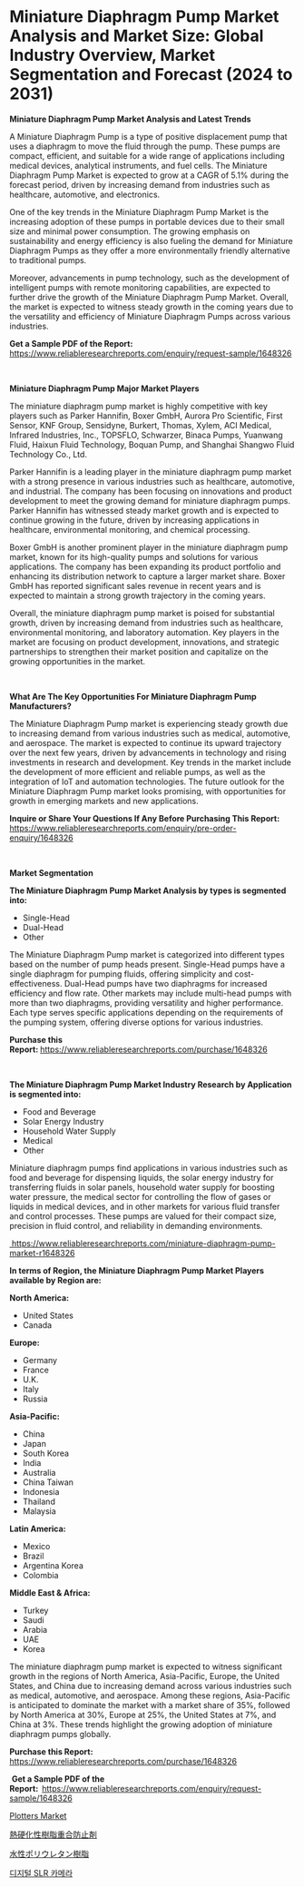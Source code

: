 <p><h1>Miniature Diaphragm Pump Market Analysis and Market Size: Global Industry Overview, Market Segmentation and Forecast (2024 to 2031)</h1></p><p><strong>Miniature Diaphragm Pump Market Analysis and Latest Trends</strong></p>
<p><p>A Miniature Diaphragm Pump is a type of positive displacement pump that uses a diaphragm to move the fluid through the pump. These pumps are compact, efficient, and suitable for a wide range of applications including medical devices, analytical instruments, and fuel cells. The Miniature Diaphragm Pump Market is expected to grow at a CAGR of 5.1% during the forecast period, driven by increasing demand from industries such as healthcare, automotive, and electronics.</p><p>One of the key trends in the Miniature Diaphragm Pump Market is the increasing adoption of these pumps in portable devices due to their small size and minimal power consumption. The growing emphasis on sustainability and energy efficiency is also fueling the demand for Miniature Diaphragm Pumps as they offer a more environmentally friendly alternative to traditional pumps.</p><p>Moreover, advancements in pump technology, such as the development of intelligent pumps with remote monitoring capabilities, are expected to further drive the growth of the Miniature Diaphragm Pump Market. Overall, the market is expected to witness steady growth in the coming years due to the versatility and efficiency of Miniature Diaphragm Pumps across various industries.</p></p>
<p><strong>Get a Sample PDF of the Report:&nbsp;</strong> <a href="https://www.reliableresearchreports.com/enquiry/request-sample/1648326">https://www.reliableresearchreports.com/enquiry/request-sample/1648326</a></p>
<p>&nbsp;</p>
<p><strong>Miniature Diaphragm Pump Major Market Players</strong></p>
<p><p>The miniature diaphragm pump market is highly competitive with key players such as Parker Hannifin, Boxer GmbH, Aurora Pro Scientific, First Sensor, KNF Group, Sensidyne, Burkert, Thomas, Xylem, ACI Medical, Infrared Industries, Inc., TOPSFLO, Schwarzer, Binaca Pumps, Yuanwang Fluid, Haixun Fluid Technology, Boquan Pump, and Shanghai Shangwo Fluid Technology Co., Ltd.</p><p>Parker Hannifin is a leading player in the miniature diaphragm pump market with a strong presence in various industries such as healthcare, automotive, and industrial. The company has been focusing on innovations and product development to meet the growing demand for miniature diaphragm pumps. Parker Hannifin has witnessed steady market growth and is expected to continue growing in the future, driven by increasing applications in healthcare, environmental monitoring, and chemical processing.</p><p>Boxer GmbH is another prominent player in the miniature diaphragm pump market, known for its high-quality pumps and solutions for various applications. The company has been expanding its product portfolio and enhancing its distribution network to capture a larger market share. Boxer GmbH has reported significant sales revenue in recent years and is expected to maintain a strong growth trajectory in the coming years.</p><p>Overall, the miniature diaphragm pump market is poised for substantial growth, driven by increasing demand from industries such as healthcare, environmental monitoring, and laboratory automation. Key players in the market are focusing on product development, innovations, and strategic partnerships to strengthen their market position and capitalize on the growing opportunities in the market.</p></p>
<p>&nbsp;</p>
<p><strong>What Are The Key Opportunities For Miniature Diaphragm Pump Manufacturers?</strong></p>
<p><p>The Miniature Diaphragm Pump market is experiencing steady growth due to increasing demand from various industries such as medical, automotive, and aerospace. The market is expected to continue its upward trajectory over the next few years, driven by advancements in technology and rising investments in research and development. Key trends in the market include the development of more efficient and reliable pumps, as well as the integration of IoT and automation technologies. The future outlook for the Miniature Diaphragm Pump market looks promising, with opportunities for growth in emerging markets and new applications.</p></p>
<p><strong>Inquire or Share Your Questions If Any Before Purchasing This Report:</strong> <a href="https://www.reliableresearchreports.com/enquiry/pre-order-enquiry/1648326">https://www.reliableresearchreports.com/enquiry/pre-order-enquiry/1648326</a></p>
<p>&nbsp;</p>
<p><strong>Market Segmentation</strong></p>
<p><strong>The Miniature Diaphragm Pump Market Analysis by types is segmented into:</strong></p>
<p><ul><li>Single-Head</li><li>Dual-Head</li><li>Other</li></ul></p>
<p><p>The Miniature Diaphragm Pump market is categorized into different types based on the number of pump heads present. Single-Head pumps have a single diaphragm for pumping fluids, offering simplicity and cost-effectiveness. Dual-Head pumps have two diaphragms for increased efficiency and flow rate. Other markets may include multi-head pumps with more than two diaphragms, providing versatility and higher performance. Each type serves specific applications depending on the requirements of the pumping system, offering diverse options for various industries.</p></p>
<p><strong>Purchase this Report:&nbsp;</strong><a href="https://www.reliableresearchreports.com/purchase/1648326">https://www.reliableresearchreports.com/purchase/1648326</a></p>
<p>&nbsp;</p>
<p><strong>The Miniature Diaphragm Pump Market Industry Research by Application is segmented into:</strong></p>
<p><ul><li>Food and Beverage</li><li>Solar Energy Industry</li><li>Household Water Supply</li><li>Medical</li><li>Other</li></ul></p>
<p><p>Miniature diaphragm pumps find applications in various industries such as food and beverage for dispensing liquids, the solar energy industry for transferring fluids in solar panels, household water supply for boosting water pressure, the medical sector for controlling the flow of gases or liquids in medical devices, and in other markets for various fluid transfer and control processes. These pumps are valued for their compact size, precision in fluid control, and reliability in demanding environments.</p></p>
<p><a href="https://www.reliableresearchreports.com/miniature-diaphragm-pump-market-r1648326">&nbsp;https://www.reliableresearchreports.com/miniature-diaphragm-pump-market-r1648326</a></p>
<p><strong>In terms of Region, the Miniature Diaphragm Pump Market Players available by Region are:</strong></p>
<p>
    <p> <strong> North America: </strong>
        <ul>
            <li>United States</li>
            <li>Canada</li>
        </ul>
        </p> 
    <p> <strong> Europe: </strong>
        <ul>
            <li>Germany</li>
            <li>France</li>
            <li>U.K.</li>
            <li>Italy</li>
            <li>Russia</li>
        </ul>
        </p> 
    <p> <strong> Asia-Pacific: </strong>
        <ul>
            <li>China</li>
            <li>Japan</li>
            <li>South Korea</li>
            <li>India</li>
            <li>Australia</li>
            <li>China Taiwan</li>
            <li>Indonesia</li>
            <li>Thailand</li>
            <li>Malaysia</li>
        </ul>
        </p> 
    <p> <strong> Latin America: </strong>
        <ul>
            <li>Mexico</li>
            <li>Brazil</li>
            <li>Argentina Korea</li>
            <li>Colombia</li>
        </ul>
        </p> 
    <p> <strong> Middle East & Africa: </strong>
        <ul>
            <li>Turkey</li>
            <li>Saudi</li>
            <li>Arabia</li>
            <li>UAE</li>
            <li>Korea</li>
        </ul>
    </p>
    </p>
<p><p>The miniature diaphragm pump market is expected to witness significant growth in the regions of North America, Asia-Pacific, Europe, the United States, and China due to increasing demand across various industries such as medical, automotive, and aerospace. Among these regions, Asia-Pacific is anticipated to dominate the market with a market share of 35%, followed by North America at 30%, Europe at 25%, the United States at 7%, and China at 3%. These trends highlight the growing adoption of miniature diaphragm pumps globally.</p></p>
<p><strong>Purchase this Report: </strong><a href="https://www.reliableresearchreports.com/purchase/1648326">https://www.reliableresearchreports.com/purchase/1648326</a></p>
<p>&nbsp;<strong>Get a Sample PDF of the Report:&nbsp;&nbsp;</strong><a href="https://www.reliableresearchreports.com/enquiry/request-sample/1648326">https://www.reliableresearchreports.com/enquiry/request-sample/1648326</a></p>
<p><strong></strong></p>
<p><p><a href="https://github.com/sosoelmasry38/Market-Research-Report-List-1/blob/main/plotters-market.md">Plotters Market</a></p><p><a href="https://github.com/leigh4852023/Market-Research-Report-List-1/blob/main/5434287155806.md">熱硬化性樹脂重合防止剤</a></p><p><a href="https://github.com/alyle7648/Market-Research-Report-List-1/blob/main/6408163155805.md">水性ポリウレタン樹脂</a></p><p><a href="https://github.com/hook46569/Market-Research-Report-List-2/blob/main/6416033166435.md">디지털 SLR 카메라</a></p></p>
